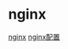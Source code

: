 # nginx

[nginx](https://nginx.p2hp.com/)
[nginx配置](https://nginx.p2hp.com/config/?global.app.lang=zhCN)

